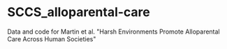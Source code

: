 # SCCS_alloparental-care
Data and code for Martin et al. "Harsh Environments Promote Alloparental Care Across Human Societies"
